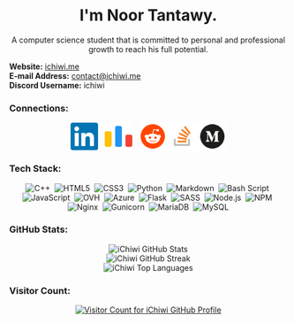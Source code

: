 <h1 align="center">I'm Noor Tantawy.</h1>
<p align="center">A computer science student that is committed to personal and professional growth to reach his full potential.</p>

<b>Website:</b> <a href="https://ichiwi.me" target="_blank">ichiwi.me</a><br>
<b>E-mail Address:</b> contact@ichiwi.me<br>
<b>Discord Username:</b> ichiwi

<h3 align="left">Connections:</h3>
<p align="center">
<a href="https://linkedin.com/in/noortantawy" target="blank"><img align="center" src="https://raw.githubusercontent.com/iChiwi/iChiwi/refs/heads/main/src/LinkedIn.png" alt="LinkedIn Profile of Noor Tantawy" height="50" width="50" /></a>&nbsp;&nbsp;
<a href="https://codeforces.com/profile/noortantawy" target="blank"><img align="center" src="https://raw.githubusercontent.com/iChiwi/iChiwi/refs/heads/main/src/Codeforces.png" alt="Codeforces Profile of Noor Tantawy" height="50" width="50" /></a>&nbsp;&nbsp;
<a href="https://reddit.com/user/iChiwi" target="blank"><img align="center" src="https://raw.githubusercontent.com/iChiwi/iChiwi/refs/heads/main/src/Reddit.png" alt="Reddit Profile of iChiwi" height="50" width="50" /></a>
<a href="https://stackoverflow.com/users/17390236" target="blank"><img align="center" src="https://raw.githubusercontent.com/iChiwi/iChiwi/refs/heads/main/src/Stackoverflow.png" alt="Stack Overflow Profile of Noor Tantawy" height="50" width="50" /></a>
<a href="https://medium.com/@noortantawy" target="blank"><img align="center" src="https://raw.githubusercontent.com/iChiwi/iChiwi/refs/heads/main/src/Medium.png" alt="Medium Profile of Noor Tantawy" height="50" width="50" /></a>
</p>

<h3 align="left">Tech Stack:</h3>
<p align="center">
  <img src="https://img.shields.io/badge/c++-%2300599C.svg?style=for-the-badge&logo=c%2B%2B&logoColor=white" alt="C++" />&nbsp;
  <img src="https://img.shields.io/badge/html5-%23E34F26.svg?style=for-the-badge&logo=html5&logoColor=white" alt="HTML5" />&nbsp;
  <img src="https://img.shields.io/badge/css3-%231572B6.svg?style=for-the-badge&logo=css3&logoColor=white" alt="CSS3" />&nbsp;
  <img src="https://img.shields.io/badge/python-3670A0?style=for-the-badge&logo=python&logoColor=ffdd54" alt="Python" />&nbsp;
  <img src="https://img.shields.io/badge/markdown-%23000000.svg?style=for-the-badge&logo=markdown&logoColor=white" alt="Markdown" />&nbsp;
  <img src="https://img.shields.io/badge/bash_script-%23121011.svg?style=for-the-badge&logo=gnu-bash&logoColor=white" alt="Bash Script" />&nbsp;
  <img src="https://img.shields.io/badge/javascript-%23323330.svg?style=for-the-badge&logo=javascript&logoColor=%23F7DF1E" alt="JavaScript" />&nbsp;
  <img src="https://img.shields.io/badge/ovh-%23123F6D.svg?style=for-the-badge&logo=ovh&logoColor=#123F6D" alt="OVH" />&nbsp;
  <img src="https://img.shields.io/badge/azure-%230072C6.svg?style=for-the-badge&logo=microsoftazure&logoColor=white" alt="Azure" />&nbsp;
  <img src="https://img.shields.io/badge/flask-%23000.svg?style=for-the-badge&logo=flask&logoColor=white" alt="Flask" />&nbsp;
  <img src="https://img.shields.io/badge/SASS-hotpink.svg?style=for-the-badge&logo=SASS&logoColor=white" alt="SASS" />&nbsp;
  <img src="https://img.shields.io/badge/node.js-6DA55F?style=for-the-badge&logo=node.js&logoColor=white" alt="Node.js" />&nbsp;
  <img src="https://img.shields.io/badge/NPM-%23CB3837.svg?style=for-the-badge&logo=npm&logoColor=white" alt="NPM" />&nbsp;
  <img src="https://img.shields.io/badge/nginx-%23009639.svg?style=for-the-badge&logo=nginx&logoColor=white" alt="Nginx" />&nbsp;
  <img src="https://img.shields.io/badge/gunicorn-%298729.svg?style=for-the-badge&logo=gunicorn&logoColor=white" alt="Gunicorn" />&nbsp;
  <img src="https://img.shields.io/badge/MariaDB-003545?style=for-the-badge&logo=mariadb&logoColor=white" alt="MariaDB" />&nbsp;
  <img src="https://img.shields.io/badge/mysql-4479A1.svg?style=for-the-badge&logo=mysql&logoColor=white" alt="MySQL" />
</p>

<h3 align="left">GitHub Stats:</h3>
<p align="center">
  <img src="https://github-readme-stats.vercel.app/api?username=iChiwi&theme=dracula&hide_border=true&include_all_commits=false&count_private=false" alt="iChiwi GitHub Stats" /> <br/>
  <img src="https://nirzak-streak-stats.vercel.app/?user=iChiwi&theme=dracula&hide_border=true" alt="iChiwi GitHub Streak" /> <br/>
  <img src="https://github-readme-stats.vercel.app/api/top-langs/?username=iChiwi&theme=dracula&hide_border=true&include_all_commits=false&count_private=false&layout=compact" alt="iChiwi Top Languages" />
</p>

<h3 align="left">Visitor Count:</h3>
<p align="center">
  <a href="https://visitcount.itsvg.in" target="_blank">
    <img src="https://visitcount.itsvg.in/api?id=iChiwi&icon=5&color=5" alt="Visitor Count for iChiwi GitHub Profile" />
  </a>
</p>
